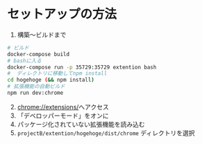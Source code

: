 # セットアップの方法

1. 構築〜ビルドまで
```bash
# ビルド
docker-compose build
# bashに入る
docker-compose run -p 35729:35729 extention bash
#  ディレクトリに移動してnpm install
cd hogehoge (&& npm install)
# 拡張機能の自動ビルド
npm run dev:chrome
```

2. <chrome://extensions/>へアクセス
3. 「デベロッパーモード」をオンに
4. パッケージ化されていない拡張機能を読み込む
5. `projectB/extention/hogehoge/dist/chrome` ディレクトリを選択